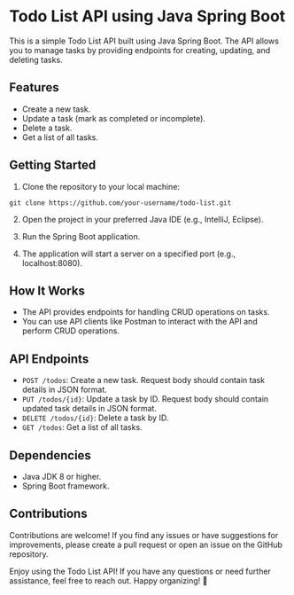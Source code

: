 # Todo List API using Java Spring Boot

This is a simple Todo List API built using Java Spring Boot. The API allows you to manage tasks by providing endpoints for creating, updating, and deleting tasks.

## Features

- Create a new task.
- Update a task (mark as completed or incomplete).
- Delete a task.
- Get a list of all tasks.

## Getting Started

1. Clone the repository to your local machine:

```
git clone https://github.com/your-username/todo-list.git
```

2. Open the project in your preferred Java IDE (e.g., IntelliJ, Eclipse).

3. Run the Spring Boot application.

4. The application will start a server on a specified port (e.g., localhost:8080).

## How It Works

- The API provides endpoints for handling CRUD operations on tasks.
- You can use API clients like Postman to interact with the API and perform CRUD operations.

## API Endpoints

- `POST /todos`: Create a new task. Request body should contain task details in JSON format.
- `PUT /todos/{id}`: Update a task by ID. Request body should contain updated task details in JSON format.
- `DELETE /todos/{id}`: Delete a task by ID.
- `GET /todos`: Get a list of all tasks.

## Dependencies

- Java JDK 8 or higher.
- Spring Boot framework.

## Contributions

Contributions are welcome! If you find any issues or have suggestions for improvements, please create a pull request or open an issue on the GitHub repository.

Enjoy using the Todo List API! If you have any questions or need further assistance, feel free to reach out. Happy organizing! 📝